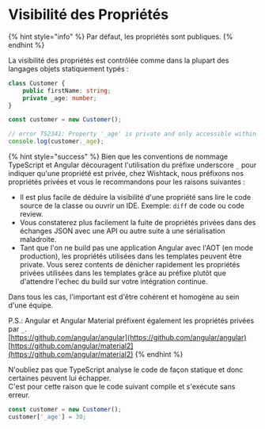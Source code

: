 # Visibilité des Propriétés

{% hint style="info" %}
Par défaut, les propriétés sont publiques.
{% endhint %}

La visibilité des propriétés est contrôlée comme dans la plupart des langages objets statiquement typés :

```typescript
class Customer {
    public firstName: string;
    private _age: number;
}

const customer = new Customer();

// error TS2341: Property '_age' is private and only accessible within class 'Customer'.
console.log(customer._age);
```

{% hint style="success" %}
Bien que les conventions de nommage TypeScript et Angular découragent l'utilisation du préfixe underscore `_` pour indiquer qu'une propriété est privée, chez Wishtack, nous préfixons nos propriétés privées et vous le recommandons pour les raisons suivantes :

* Il est plus facile de déduire la visibilité d'une propriété sans lire le code source de la classe ou ouvrir un IDE. Exemple: `diff` de code ou code review.
* Vous constaterez plus facilement la fuite de propriétés privées dans des échanges JSON avec une API ou autre suite à une sérialisation maladroite.
* Tant que l'on ne build pas une application Angular avec l'AOT \(en mode production\), les propriétés utilisées dans les templates peuvent être private. Vous serez contents de dénicher rapidement les propriétés privées utilisées dans les templates grâce au préfixe plutôt que d'attendre l'echec du build sur votre intégration continue.

Dans tous les cas, l'important est d'être cohérent et homogène au sein d'une équipe.

P.S.: Angular et Angular Material préfixent également les propriétés privées par `_`.  
[https://github.com/angular/angular](https://github.com/angular/angular)  
[https://github.com/angular/material2](https://github.com/angular/material2)
{% endhint %}

N'oubliez pas que TypeScript analyse le code de façon statique et donc certaines peuvent lui échapper.  
C'est pour cette raison que le code suivant compile et s'exécute sans erreur.

```typescript
const customer = new Customer();
customer['_age'] = 30;
```



